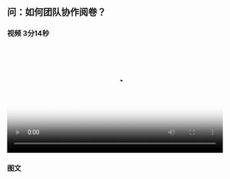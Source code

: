 ## 问：如何团队协作阅卷？


### 视频 3分14秒

<video id="my-video" class="video-js" controls preload="auto" width="100%"
poster="https://ipic.qinglion.com/qinglion_class.008.jpeg" data-setup='{"aspectRatio":"16:9"}'>
<source src="https://ipic.qinglion.com/qinglion_class_00008.mp4" type='video/mp4' >
</video>


### 图文
